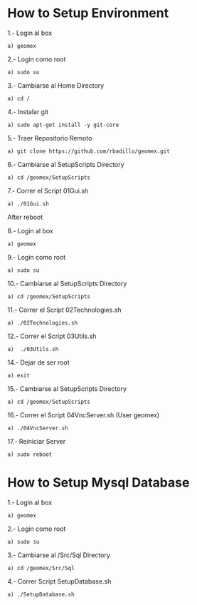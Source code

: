 How to Setup Environment
======

1.- Login al box

	a) geomex

2.- Login como root

	a) sudo su

3.- Cambiarse al Home Directory

	a) cd /

4.- Instalar git

	a) sudo apt-get install -y git-core

5.- Traer Repositorio Remoto

	a) git clone https://github.com/rbadillo/geomex.git

6.- Cambiarse al SetupScripts Directory

	a) cd /geomex/SetupScripts

7.- Correr el Script 01Gui.sh

	a) ./01Gui.sh


After reboot


8.- Login al box

	a) geomex

9.- Login como root

	a) sudo su

10.- Cambiarse al SetupScripts Directory

	a) cd /geomex/SetupScripts

11.- Correr el Script 02Technologies.sh

	a) ./02Technologies.sh

12.- Correr el Script 03Utils.sh

	a)  ./03Utils.sh

14.- Dejar de ser root

	a) exit

15.- Cambiarse al SetupScripts Directory

	a) cd /geomex/SetupScripts

16.- Correr el Script 04VncServer.sh (User geomex)

	a) ./04VncServer.sh

17.- Reiniciar Server

	a) sudo reboot


How to Setup Mysql Database
======

1.- Login al box

	a) geomex

2.- Login como root

	a) sudo su

3.- Cambiarse al /Src/Sql Directory

	a) cd /geomex/Src/Sql

4.- Correr Script SetupDatabase.sh

	a) ./SetupDatabase.sh

